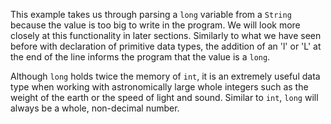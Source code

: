 This example takes us through parsing a `long` variable from a `String` because the value is too big to write in the program. We will look more closely at this functionality in later sections. Similarly to what we have seen before with declaration of primitive data types, the addition of an 'l' or 'L' at the end of the line informs the program that the value is a `long`.

Although `long` holds twice the memory of `int`, it is an extremely useful data type when working with astronomically large whole integers such as the weight of the earth or the speed of light and sound. Similar to `int`, `long` will always be a whole, non-decimal number.

